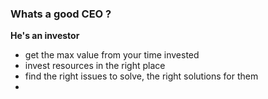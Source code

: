
### Whats a good CEO ?

**He's an investor**
- get the max value from your time invested
- invest resources in the right place
- find the right issues to solve, the right solutions for them
- 